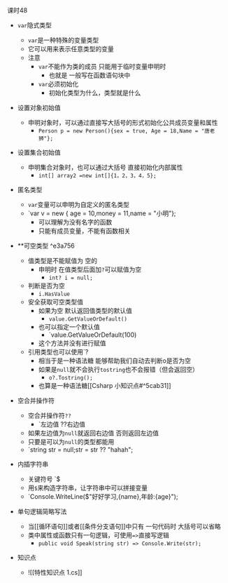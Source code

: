 
课时48

- `var`隐式类型
	- `var`是一种特殊的变量类型
	- 它可以用来表示任意类型的变量
	- 注意
		- `var`不能作为类的成员 只能用于临时变量申明时
			- 也就是 一般写在函数语句块中
		- `var`必须初始化
			- 初始化类型为什么，类型就是什么
- 设置对象初始值
	- 申明对象时，可以通过直接写大括号的形式初始化公共成员变量和属性
		- `Person p = new Person(){sex = true, Age = 18,Name = "唐老狮"};`
- 设置集合初始值
	- 申明集合对象时，也可以通过大括号 直接初始化内部属性
		- `int[] array2 =new int[]{1，2，3，4，5};`
- 匿名类型
	- `var`变量可以申明为自定义的匿名类型
	- `var v = new { age = 10,money = 11,name = "小明"};
		- 可以理解为没有名字的函数
		- 只能有成员变量，不能有函数相关
- **可空类型 ^e3a756
	- 值类型是不能赋值为 空的
		- 申明时 在值类型后面加`?`可以赋值为空
			- `int? i = null;`
	- 判断是否为空
		- `i.HasValue`
	- 安全获取可空类型值
		- 如果为空 默认返回值类型的默认值
			- `value.GetValueOrDefault()`
		- 也可以指定一个默认值
			- `value.GetValueOrDefault(100)
		- 这个方法并没有进行赋值
	- 引用类型也可以使用`?
		- 相当于是一种语法糖 能够帮助我们自动去判断o是否为空
		- 如果是`null`就不会执行`tostring`也不会报错（但会返回空）
			- `o?.Tostring();`
		- 也算是一种语法糖[[Csharp 小知识点#^5cab31]]
- 空合并操作符
	- 空合并操作符`??`
		- `左边值 ??右边值
	- 如果左边值为`null`就返回右边值 否则返回左边值
	- 只要是可以为`null`的类型都能用
	- `string str = null;str = str ?? "hahah";
- 内插字符串
	- 关键符号 `$
	- 用`$`来构造字符串，让字符串中可以拼接变量
	- `Console.WriteLine($"好好学习,{name},年龄:{age}");
- 单句逻辑简略写法
	- 当[[循环语句]]或者[[条件分支语句]]中只有 一句代码时 大括号可以省略
	- 类中属性或函数只有一句逻辑，可使用`=>`直接写逻辑
		- `public void Speak(string str) => Console.Write(str);`

- 知识点
	- ![[特性知识点  1.cs]]
